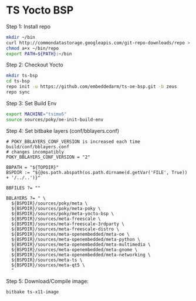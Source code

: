 TS Yocto BSP
=========

Step 1: Install repo

```bash
mkdir ~/bin
curl http://commondatastorage.googleapis.com/git-repo-downloads/repo > ~/bin/repo`
chmod a+x ~/bin/repo
export PATH=${PATH}:~/bin
```

Step 2: Checkout Yocto

```bash
mkdir ts-bsp
cd ts-bsp
repo init -u https://github.com/embeddedarm/ts-oe-bsp.git -b zeus
repo sync
```

Step 3: Set Build Env

```bash
export MACHINE="tsimx6"
source sources/poky/oe-init-build-env 
```

Step 4: Set bitbake layers (conf/bblayers.conf)
```
# POKY_BBLAYERS_CONF_VERSION is increased each time build/conf/bblayers.conf
# changes incompatibly
POKY_BBLAYERS_CONF_VERSION = "2"

BBPATH = "${TOPDIR}"
BSPDIR := "${@os.path.abspath(os.path.dirname(d.getVar('FILE', True)) + '/../..')}"

BBFILES ?= ""

BBLAYERS ?= " \
  ${BSPDIR}/sources/poky/meta \
  ${BSPDIR}/sources/poky/meta-poky \
  ${BSPDIR}/sources/poky/meta-yocto-bsp \
  ${BSPDIR}/sources/meta-freescale \
  ${BSPDIR}/sources/meta-freescale-3rdparty \
  ${BSPDIR}/sources/meta-freescale-distro \
  ${BSPDIR}/sources/meta-openembedded/meta-oe \
  ${BSPDIR}/sources/meta-openembedded/meta-python \
  ${BSPDIR}/sources/meta-openembedded/meta-multimedia \
  ${BSPDIR}/sources/meta-openembedded/meta-gnome \
  ${BSPDIR}/sources/meta-openembedded/meta-networking \
  ${BSPDIR}/sources/meta-ts \
  ${BSPDIR}/sources/meta-qt5 \
  "
```

Step 5: Download/Compile image:

```bash
bitbake ts-x11-image
```

